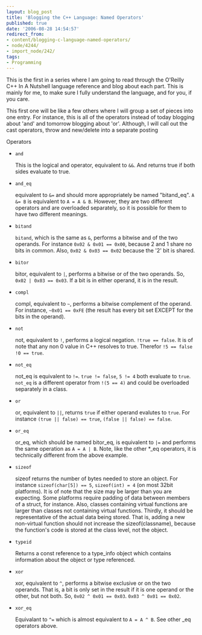 ```yaml
---
layout: blog_post
title: 'Blogging the C++ Language: Named Operators'
published: true
date: '2006-08-28 14:54:57'
redirect_from:
- content/blogging-c-language-named-operators/
- node/4244/
- import_node/242/
tags:
- Programming
---
```


This is the first in a series where I am going to read through the O'Reilly C++ In A Nutshell language reference and blog about each part. This is mainly for me, to make sure I fully understand the language, and for you, if you care. 

This first one will be like a few others where I will group a set of pieces into one entry. For instance, this is all of the operators instead of today blogging about 'and' and tomorrow blogging about 'or'. Although, I will call out the cast operators, throw and new/delete into a separate posting

Operators

 - `and`
   
   This is the logical and operator, equivalent to `&&`. And returns true if both sides evaluate to true.

 - `and_eq`
   
   equivalent to `&=` and should more appropriately be named "bitand_eq". `A &= B` is equivalent to `A = A & B`. However, they are two different operators and are overloaded separately, so it is possible for them to have two different meanings.

 - `bitand`
 
   `bitand`, which is the same as `&`, performs a bitwise and of the two operands. For instance `0x02 & 0x01 == 0x00`, because 2 and 1 share no bits in common. Also, `0x02 & 0x03 == 0x02` because the '2' bit is shared.

 - `bitor`

   bitor, equivalent to `|`, performs a bitwise or of the two operands. So, `0x02 | 0x03 == 0x03`. If a bit is in either operand, it is in the result.

 - `compl`
 
   compl, equivalent to `~`, performs a bitwise complement of the operand. For instance, `~0x01 == 0xFE` (the result has every bit set EXCEPT for the bits in the operand).

 - `not`
 
   not, equivalent to `!`, performs a logical negation. `!true == false`. It is of note that any non 0 value in C++ resolves to true. Therefor `!5 == false` `!0 == true`.

 - `not_eq`
   
   not_eq is equivalent to `!=`. `true != false`, `5 != 4` both evaluate to `true`. `not_eq` is a different operator from `!(5 == 4)` and could be overloaded separately in a class.

 - `or`

   or, equivalent to `||`, returns `true` if either operand evalutes to `true`. For instance `(true || false) == true`, `(false || false) == false`.

 - `or_eq`
   
   or_eq, which should be named bitor_eq, is equivalent to `|=` and performs the same operation as `A = A | B`. Note, like the other *_eq operators, it is technically different from the above example.

 - `sizeof`

   sizeof returns the number of bytes needed to store an object. For instance `sizeof(char[5]) == 5`, `sizeof(int) = 4` (on most 32bit platforms). It is of note that the size may be larger than you are expecting. Some platforms require padding of data between members of a struct, for instance. Also, classes containing virtual functions are larger than classes not containing virtual functions. Thirdly, it should be representative of the actual data being stored. That is, adding a new non-virtual function should not increase the sizeof(classname), because the function's code is stored at the class level, not the object.

 - `typeid`

   Returns a const reference to a type_info object which contains information about the object or type referenced.

 - `xor`

   xor, equivalent to `^`, performs a bitwise exclusive or on the two operands. That is, a bit is only set in the result if it is one operand or the other, but not both. So, `0x02 ^ 0x01 == 0x03`. `0x03 ^ 0x01 == 0x02`.

 - `xor_eq`
 
   Equivalant to `^=` which is almost equivalent to `A = A ^ B`. See other _eq operators above.
